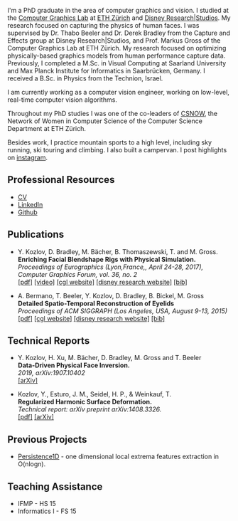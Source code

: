 I'm a PhD graduate in the area of computer graphics and vision. I studied at the [Computer Graphics Lab](https://graphics.ethz.ch/) at [ETH Zürich](http://www.ethz.ch) and [Disney Research\|Studios](https://studios.disneyresearch.com/). My research focused on capturing the physics of human faces. I was supervised by Dr. Thabo Beeler and Dr. Derek Bradley from the Capture and Effects group at Disney Research\|Studios, and Prof. Markus Gross of the Computer Graphics Lab at ETH Zürich. My research focused on optimizing physically-based graphics models from human performance capture data. 
Previously, I completed a M.Sc. in Visual Computing at Saarland University and Max Planck Institute for Informatics in Saarbrücken, Germany. I received a B.Sc. in Physics from the Technion, Israel.

I am currently working as a computer vision engineer, working on low-level, real-time computer vision algorithms. 

Throughout my PhD studies I was one of the co-leaders of [CSNOW](https://csnow.inf.ethz.ch/), the Network of Women in Computer Science of the Computer Science Department at ETH Zürich. 

Besides work, I practice mountain sports to a high level, including sky running, ski touring and climbing. I also built a campervan. I post highlights on [instagram](https://www.instagram.com/yearak/).

Professional Resources
-----
+ [CV](pdf/yeara_kozlov_cv.pdf)
+ [LinkedIn](http://de.linkedin.com/pub/yeara-kozlov/4/aa9/24a)
+ [Github](http://github.com/yeara)

Publications
-------------
+  Y. Kozlov, D. Bradley, M. Bächer, B. Thomaszewski, T. and M. Gross. <br>
<b> Enriching Facial Blendshape Rigs with Physical Simulation. </b> <br>
<i> Proceedings of Eurographics (Lyon,France,, April 24-28, 2017), Computer Graphics Forum, vol. 36, no. 2  </i> <br>
[[pdf]](pdf/kozlov2017.pdf) [[video]](video/koz17a.mp4) [[cgl website]](https://cgl.ethz.ch/publications/papers/paperKoz17a.php) [[disney research website]](https://www.disneyresearch.com/publication/enriching-facial-blendshape-rigs-with-physical-simulation/) [[bib]](https://cgl.ethz.ch/Downloads/Publications/Papers/2017/Koz17a/Koz17a.bib)

+  A. Bermano, T. Beeler, Y. Kozlov, D. Bradley, B. Bickel, M. Gross <br>
<b> Detailed Spatio-Temporal Reconstruction of Eyelids </b>	<br>
<i> Proceedings of ACM SIGGRAPH (Los Angeles, USA, August 9-13, 2015) </i> <br>
[[pdf]](pdf/detailed_spatio_temporal_reconstruction_of_eyelids.pdf) [[cgl website]](https://cgl.ethz.ch/publications/papers/paperber15a.php) [[disney research website]](http://www.disneyresearch.com/publication/eyelidreconstruction/) [[bib]](https://cgl.ethz.ch/Downloads/Publications/Papers/2015/ber15a/ber15a.bib)

Technical Reports
-----------------
+  Y. Kozlov, H. Xu, M. Bächer, D. Bradley, M. Gross and T. Beeler <br> 
<b> Data-Driven Physical Face Inversion. </b> <br>
<i> 2019, arXiv:1907.10402  </i> <br>
[[arXiv]](https://arxiv.org/abs/1907.10402)

+ Kozlov, Y., Esturo, J. M., Seidel, H. P., & Weinkauf, T. <br>
<b> Regularized Harmonic Surface Deformation. </b>  <br>
<i> Technical report: arXiv preprint arXiv:1408.3326.</i> <br>
[[pdf]](pdf/regularized_harmonics_surface_deformation.pdf) [[arXiv]](http://arxiv.org/abs/1408.3326)

<!-- + Kozlov, Y. <br>
<b>Analysis of Energy Regularization for Harmonic Surface Deformation. </b> <br> 
<i> Master Thesis, Universität des Saarlandes, Saarbrücken. 2014. </i> <br>
[[pdf]](pdf/analysis_of_energy_regularization_for_harmonic.pdf)
 -->

Previous Projects
--------
+ [Persistence1D](http://www.csc.kth.se/~weinkauf/notes/persistence1d.html) - one dimensional local extrema features extraction in O(nlogn).  

Teaching Assistance
-------------------
+ IFMP - HS 15
+ Informatics I - FS 15


